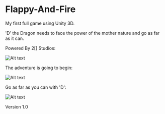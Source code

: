 Flappy-And-Fire
===============

My first full game using Unity 3D. 

'D' the Dragon needs to face the power of the mother nature and go as far as it can. 

Powered By 2[] Studios:

![Alt text](http://galesso.me/flappyandfire/preview/ToArray.jpg "2[] Studios")

The adventure is going to begin:

![Alt text](http://galesso.me/flappyandfire/preview/Menu.jpg "Menu")

Go as far as you can with 'D':

![Alt text](http://galesso.me/flappyandfire/preview/Adventure.jpg "Menu")

Version 1.0



